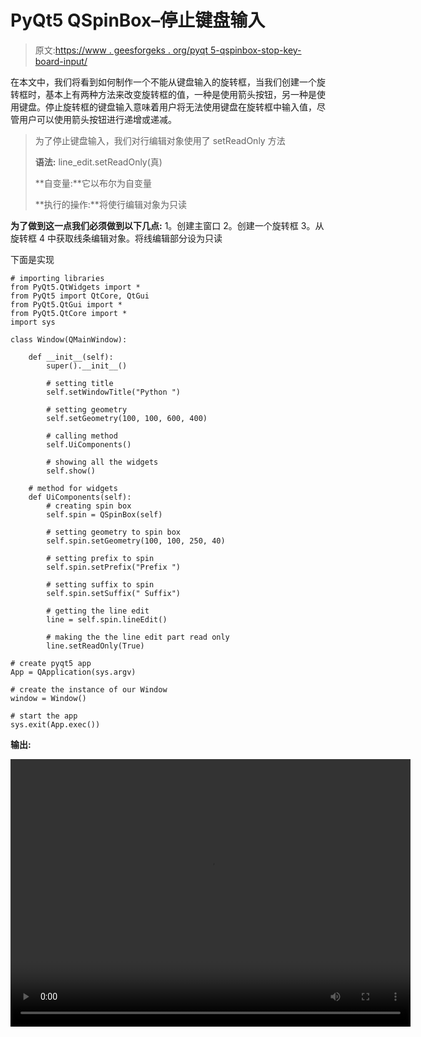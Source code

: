 # PyQt5 QSpinBox–停止键盘输入

> 原文:[https://www . geesforgeks . org/pyqt 5-qspinbox-stop-key-board-input/](https://www.geeksforgeeks.org/pyqt5-qspinbox-stopping-key-board-input/)

在本文中，我们将看到如何制作一个不能从键盘输入的旋转框，当我们创建一个旋转框时，基本上有两种方法来改变旋转框的值，一种是使用箭头按钮，另一种是使用键盘。停止旋转框的键盘输入意味着用户将无法使用键盘在旋转框中输入值，尽管用户可以使用箭头按钮进行递增或递减。

> 为了停止键盘输入，我们对行编辑对象使用了 setReadOnly 方法
> 
> **语法:** line_edit.setReadOnly(真)
> 
> **自变量:**它以布尔为自变量
> 
> **执行的操作:**将使行编辑对象为只读

**为了做到这一点我们必须做到以下几点:**
1。创建主窗口
2。创建一个旋转框
3。从旋转框
4 中获取线条编辑对象。将线编辑部分设为只读

下面是实现

```
# importing libraries
from PyQt5.QtWidgets import * 
from PyQt5 import QtCore, QtGui
from PyQt5.QtGui import * 
from PyQt5.QtCore import * 
import sys

class Window(QMainWindow):

    def __init__(self):
        super().__init__()

        # setting title
        self.setWindowTitle("Python ")

        # setting geometry
        self.setGeometry(100, 100, 600, 400)

        # calling method
        self.UiComponents()

        # showing all the widgets
        self.show()

    # method for widgets
    def UiComponents(self):
        # creating spin box
        self.spin = QSpinBox(self)

        # setting geometry to spin box
        self.spin.setGeometry(100, 100, 250, 40)

        # setting prefix to spin
        self.spin.setPrefix("Prefix ")

        # setting suffix to spin
        self.spin.setSuffix(" Suffix")

        # getting the line edit
        line = self.spin.lineEdit()

        # making the the line edit part read only
        line.setReadOnly(True)

# create pyqt5 app
App = QApplication(sys.argv)

# create the instance of our Window
window = Window()

# start the app
sys.exit(App.exec())
```

**输出:**

<video class="wp-video-shortcode" id="video-411884-1" width="640" height="428" preload="metadata" controls=""><source type="video/mp4" src="https://media.geeksforgeeks.org/wp-content/uploads/20200512203619/Python-12-05-2020-20_35_55.mp4?_=1">[https://media.geeksforgeeks.org/wp-content/uploads/20200512203619/Python-12-05-2020-20_35_55.mp4](https://media.geeksforgeeks.org/wp-content/uploads/20200512203619/Python-12-05-2020-20_35_55.mp4)</video>
